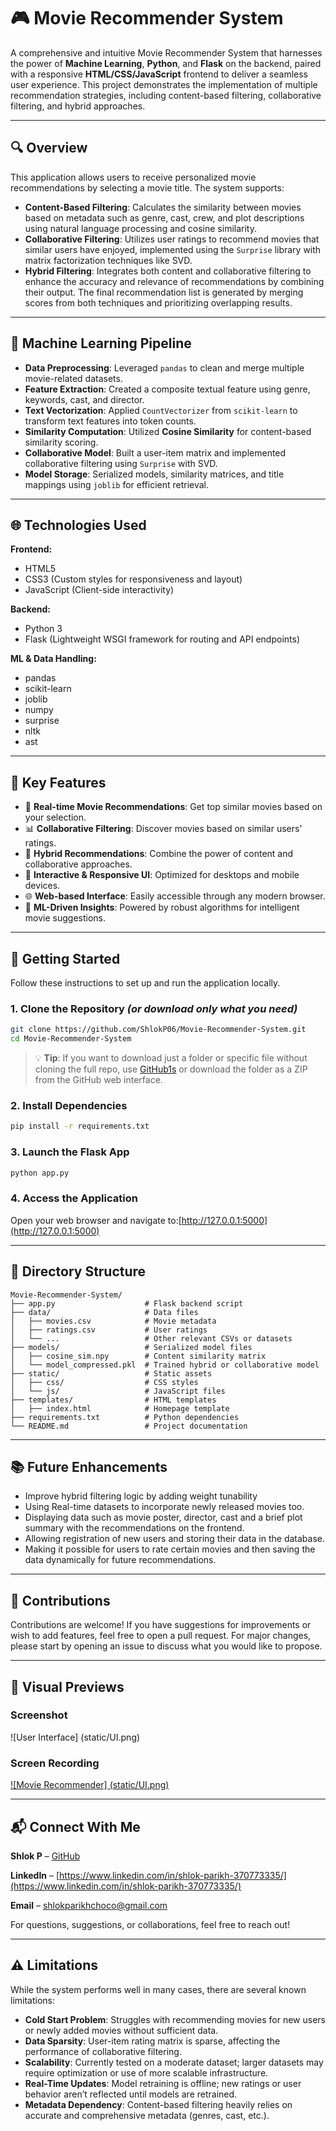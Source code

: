 
# 🎮 Movie Recommender System

A comprehensive and intuitive Movie Recommender System that harnesses the power of **Machine Learning**, **Python**, and **Flask** on the backend, paired with a responsive **HTML/CSS/JavaScript** frontend to deliver a seamless user experience. This project demonstrates the implementation of multiple recommendation strategies, including content-based filtering, collaborative filtering, and hybrid approaches.

---

## 🔍 Overview

This application allows users to receive personalized movie recommendations by selecting a movie title. The system supports:

- **Content-Based Filtering**: Calculates the similarity between movies based on metadata such as genre, cast, crew, and plot descriptions using natural language processing and cosine similarity.
- **Collaborative Filtering**: Utilizes user ratings to recommend movies that similar users have enjoyed, implemented using the `Surprise` library with matrix factorization techniques like SVD.
- **Hybrid Filtering**: Integrates both content and collaborative filtering to enhance the accuracy and relevance of recommendations by combining their output. The final recommendation list is generated by merging scores from both techniques and prioritizing overlapping results.

---

## 🤨 Machine Learning Pipeline

- **Data Preprocessing**: Leveraged `pandas` to clean and merge multiple movie-related datasets.
- **Feature Extraction**: Created a composite textual feature using genre, keywords, cast, and director.
- **Text Vectorization**: Applied `CountVectorizer` from `scikit-learn` to transform text features into token counts.
- **Similarity Computation**: Utilized **Cosine Similarity** for content-based similarity scoring.
- **Collaborative Model**: Built a user-item matrix and implemented collaborative filtering using `Surprise` with SVD.
- **Model Storage**: Serialized models, similarity matrices, and title mappings using `joblib` for efficient retrieval.

---

## 🌐 Technologies Used

**Frontend:**

- HTML5
- CSS3 (Custom styles for responsiveness and layout)
- JavaScript (Client-side interactivity)

**Backend:**

- Python 3
- Flask (Lightweight WSGI framework for routing and API endpoints)

**ML & Data Handling:**

- pandas
- scikit-learn
- joblib
- numpy
- surprise
- nltk
- ast

---

## 🚀 Key Features

- 🔎 **Real-time Movie Recommendations**: Get top similar movies based on your selection.
- 📊 **Collaborative Filtering**: Discover movies based on similar users' ratings.
- 🧪 **Hybrid Recommendations**: Combine the power of content and collaborative approaches.
- 🎨 **Interactive & Responsive UI**: Optimized for desktops and mobile devices.
- 🌐 **Web-based Interface**: Easily accessible through any modern browser.
- 🧠 **ML-Driven Insights**: Powered by robust algorithms for intelligent movie suggestions.

---

## 🧰 Getting Started

Follow these instructions to set up and run the application locally.

### 1. Clone the Repository *(or download only what you need)*

```bash
git clone https://github.com/ShlokP06/Movie-Recommender-System.git
cd Movie-Recommender-System
```

> 💡 **Tip**: If you want to download just a folder or specific file without cloning the full repo, use [GitHub1s](https://github1s.com/) or download the folder as a ZIP from the GitHub web interface.

### 2. Install Dependencies

```bash
pip install -r requirements.txt
```

### 3. Launch the Flask App

```bash
python app.py
```

### 4. Access the Application

Open your web browser and navigate to:[http://127.0.0.1:5000](http://127.0.0.1:5000)

---

## 📁 Directory Structure

```
Movie-Recommender-System/
├── app.py                    # Flask backend script
├── data/                     # Data files
│   ├── movies.csv            # Movie metadata
│   ├── ratings.csv           # User ratings
│   └── ...                   # Other relevant CSVs or datasets
├── models/                   # Serialized model files
│   ├── cosine_sim.npy        # Content similarity matrix
│   └── model_compressed.pkl  # Trained hybrid or collaborative model
├── static/                   # Static assets
│   ├── css/                  # CSS styles
│   └── js/                   # JavaScript files
├── templates/                # HTML templates
│   ├── index.html            # Homepage template
├── requirements.txt          # Python dependencies
└── README.md                 # Project documentation
```

---

## 📚 Future Enhancements

- Improve hybrid filtering logic by adding weight tunability
- Using Real-time datasets to incorporate newly released movies too.
- Displaying data such as movie poster, director, cast and a brief plot summary with the recommendations on the frontend.
- Allowing registration of new users and storing their data in the database.
- Making it possible for users to rate certain movies and then saving the data dynamically for future recommendations.

---

## 🙌 Contributions

Contributions are welcome! If you have suggestions for improvements or wish to add features, feel free to open a pull request. For major changes, please start by opening an issue to discuss what you would like to propose.

---

## 📸 Visual Previews

### Screenshot
![User Interface] (static/UI.png)


### Screen Recording
[![Movie Recommender] (static/UI.png)](static/demo.mp4)


---

## 📬 Connect With Me

**Shlok P** – [GitHub](https://github.com/ShlokP06)

**LinkedIn** – [https://www.linkedin.com/in/shlok-parikh-370773335/](https://www.linkedin.com/in/shlok-parikh-370773335/)

**Email** – [shlokparikhchoco@gmail.com](mailto\:shlokparikhchoco@gmail.com)

For questions, suggestions, or collaborations, feel free to reach out!

---

## ⚠️ Limitations

While the system performs well in many cases, there are several known limitations:

- **Cold Start Problem**: Struggles with recommending movies for new users or newly added movies without sufficient data.
- **Data Sparsity**: User-item rating matrix is sparse, affecting the performance of collaborative filtering.
- **Scalability**: Currently tested on a moderate dataset; larger datasets may require optimization or use of more scalable infrastructure.
- **Real-Time Updates**: Model retraining is offline; new ratings or user behavior aren’t reflected until models are retrained.
- **Metadata Dependency**: Content-based filtering heavily relies on accurate and comprehensive metadata (genres, cast, etc.).
